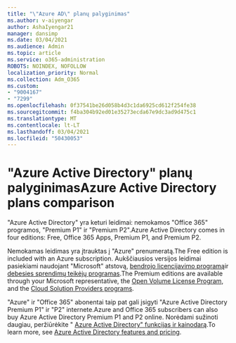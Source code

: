 ```yaml
---
title: "\"Azure AD\" planų palyginimas"
ms.author: v-aiyengar
author: AshaIyengar21
manager: dansimp
ms.date: 03/04/2021
ms.audience: Admin
ms.topic: article
ms.service: o365-administration
ROBOTS: NOINDEX, NOFOLLOW
localization_priority: Normal
ms.collection: Adm_O365
ms.custom:
- "9004167"
- "7299"
ms.openlocfilehash: 0f37541be26d058b4d3c1da6925cd612f254fe38
ms.sourcegitcommit: f4ba304b92ed01e35273ecda67e9dc3ad9d475c1
ms.translationtype: MT
ms.contentlocale: lt-LT
ms.lasthandoff: 03/04/2021
ms.locfileid: "50430053"
---
```

# <a name="azure-active-directory-plans-comparison"></a><span data-ttu-id="197e5-102">"Azure Active Directory" planų palyginimas</span><span class="sxs-lookup"><span data-stu-id="197e5-102">Azure Active Directory plans comparison</span></span>

<span data-ttu-id="197e5-103">"Azure Active Directory" yra keturi leidimai: nemokamos "Office 365" programos, "Premium P1" ir "Premium P2".</span><span class="sxs-lookup"><span data-stu-id="197e5-103">Azure Active Directory comes in four editions: Free, Office 365 Apps, Premium P1, and Premium P2.</span></span>

<span data-ttu-id="197e5-104">Nemokamas leidimas yra įtrauktas į "Azure" prenumeratą.</span><span class="sxs-lookup"><span data-stu-id="197e5-104">The Free edition is included with an Azure subscription.</span></span> <span data-ttu-id="197e5-105">Aukščiausios versijos leidimai pasiekiami naudojant "Microsoft" atstovą, [bendrojo licencijavimo programą](https://go.microsoft.com/fwlink/?linkid=2110873)ir [debesies sprendimų teikėjų programas](https://go.microsoft.com/fwlink/?LinkId=614968&clcid=0x409).</span><span class="sxs-lookup"><span data-stu-id="197e5-105">The Premium editions are available through your Microsoft representative, the [Open Volume License Program](https://go.microsoft.com/fwlink/?linkid=2110873), and the [Cloud Solution Providers programs](https://go.microsoft.com/fwlink/?LinkId=614968&clcid=0x409).</span></span>

<span data-ttu-id="197e5-106">"Azure" ir "Office 365" abonentai taip pat gali įsigyti "Azure Active Directory Premium P1" ir "P2" internete.</span><span class="sxs-lookup"><span data-stu-id="197e5-106">Azure and Office 365 subscribers can also buy Azure Active Directory Premium P1 and P2 online.</span></span> <span data-ttu-id="197e5-107">Norėdami sužinoti daugiau, peržiūrėkite " [Azure Active Directory" funkcijas ir kainodarą](https://go.microsoft.com/fwlink/?linkid=2081447).</span><span class="sxs-lookup"><span data-stu-id="197e5-107">To learn more, see [Azure Active Directory features and pricing](https://go.microsoft.com/fwlink/?linkid=2081447).</span></span>
